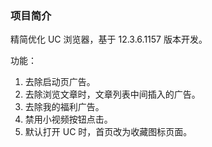 ### 项目简介
精简优化 UC 浏览器，基于 12.3.6.1157 版本开发。

功能：
1. 去除启动页广告。
2. 去除浏览文章时，文章列表中间插入的广告。
3. 去除我的福利广告。
4. 禁用小视频按钮点击。
5. 默认打开 UC 时，首页改为收藏图标页面。
